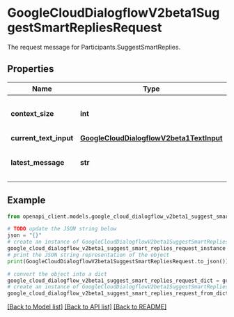 # GoogleCloudDialogflowV2beta1SuggestSmartRepliesRequest

The request message for Participants.SuggestSmartReplies.

## Properties

Name | Type | Description | Notes
------------ | ------------- | ------------- | -------------
**context_size** | **int** | Optional. Max number of messages prior to and including [latest_message] to use as context when compiling the suggestion. By default 20 and at most 50. | [optional] 
**current_text_input** | [**GoogleCloudDialogflowV2beta1TextInput**](GoogleCloudDialogflowV2beta1TextInput.md) |  | [optional] 
**latest_message** | **str** | The name of the latest conversation message to compile suggestion for. If empty, it will be the latest message of the conversation. Format: &#x60;projects//locations//conversations//messages/&#x60;. | [optional] 

## Example

```python
from openapi_client.models.google_cloud_dialogflow_v2beta1_suggest_smart_replies_request import GoogleCloudDialogflowV2beta1SuggestSmartRepliesRequest

# TODO update the JSON string below
json = "{}"
# create an instance of GoogleCloudDialogflowV2beta1SuggestSmartRepliesRequest from a JSON string
google_cloud_dialogflow_v2beta1_suggest_smart_replies_request_instance = GoogleCloudDialogflowV2beta1SuggestSmartRepliesRequest.from_json(json)
# print the JSON string representation of the object
print(GoogleCloudDialogflowV2beta1SuggestSmartRepliesRequest.to_json())

# convert the object into a dict
google_cloud_dialogflow_v2beta1_suggest_smart_replies_request_dict = google_cloud_dialogflow_v2beta1_suggest_smart_replies_request_instance.to_dict()
# create an instance of GoogleCloudDialogflowV2beta1SuggestSmartRepliesRequest from a dict
google_cloud_dialogflow_v2beta1_suggest_smart_replies_request_from_dict = GoogleCloudDialogflowV2beta1SuggestSmartRepliesRequest.from_dict(google_cloud_dialogflow_v2beta1_suggest_smart_replies_request_dict)
```
[[Back to Model list]](../README.md#documentation-for-models) [[Back to API list]](../README.md#documentation-for-api-endpoints) [[Back to README]](../README.md)


